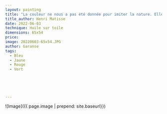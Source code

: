 ```yaml
---
layout: painting
title: "La couleur ne nous a pas été donnée pour imiter la nature. Elle nous a été donnée pour que nous puissions exprimer nos émotions." 
title_author: Henri Matisse   
date: 2022-06-03
technique: Huile sur toile
dimensions: 65x54 
price: 
image: 20220603-65x54.JPG
author: Garanse
tags:
  - Bleu
  - Jaune
  - Rouge
  - Vert
  
 
  
  
  
---
```

![Image]({{ page.image | prepend: site.baseurl}})

